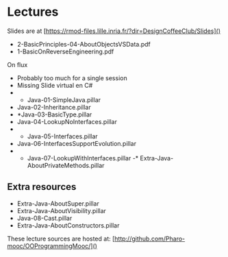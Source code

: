 # Lectures

Slides are at [https://rmod-files.lille.inria.fr/?dir=DesignCoffeeClub/Slides]()

- 2-BasicPrinciples-04-AboutObjectsVSData.pdf
- 1-BasicOnReverseEngineering.pdf


On flux
- Probably too much for a single session 
- Missing Slide virtual en C# 
- * Java-01-SimpleJava.pillar
- Java-02-Inheritance.pillar
- *Java-03-BasicType.pillar
- Java-04-LookupNoInterfaces.pillar
- * Java-05-Interfaces.pillar
- Java-06-InterfacesSupportEvolution.pillar
- * Java-07-LookupWithInterfaces.pillar
 -* Extra-Java-AboutPrivateMethods.pillar

## Extra resources
- Extra-Java-AboutSuper.pillar
- Extra-Java-AboutVisibility.pillar
- Java-08-Cast.pillar
- Extra-Java-AboutConstructors.pillar

These lecture sources are hosted at: 
	[http://github.com/Pharo-mooc/OOProgrammingMooc/]()
	
